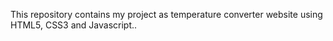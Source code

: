 This repository contains my project as temperature converter website using HTML5, CSS3 and Javascript..

